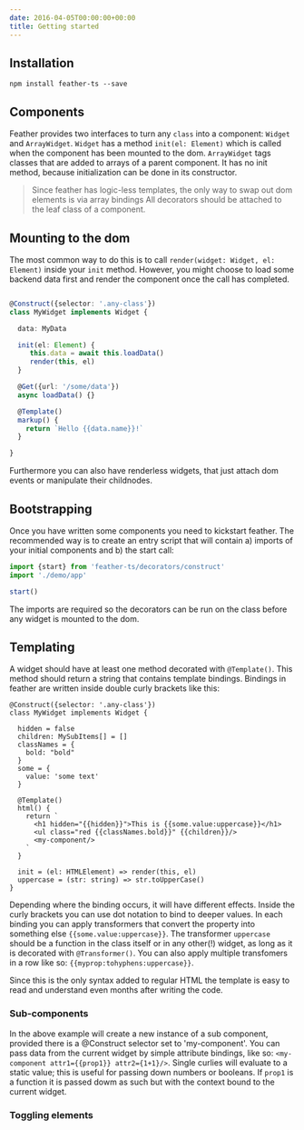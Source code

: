 ```yaml
---
date: 2016-04-05T00:00:00+00:00
title: Getting started
---
```


## Installation

`npm install feather-ts --save`

## Components

Feather provides two interfaces to turn any `class` into a component: `Widget` and `ArrayWidget`.
`Widget` has a method `init(el: Element)` which is called when the component has been mounted 
to the dom. `ArrayWidget` tags classes that are added to arrays of a parent component. It has no 
init method, because initialization can be done in its constructor.

> Since feather has logic-less templates, the only way to swap out dom elements is via array bindings
> All decorators should be attached to the leaf class of a component.

## Mounting to the dom

The most common way to do this is to call `render(widget: Widget, el: Element)` inside your `init`
method. However, you might choose to load some backend data first and render the component
once the call has completed. 

```typescript

@Construct({selector: '.any-class'})
class MyWidget implements Widget {

  data: MyData

  init(el: Element) {
     this.data = await this.loadData()
     render(this, el)
  } 

  @Get({url: '/some/data'})
  async loadData() {}

  @Template()
  markup() {
    return `Hello {{data.name}}!`
  }

}
```

Furthermore you can also have renderless widgets, that just attach dom events or manipulate their childnodes. 

## Bootstrapping

Once you have written some components you need to kickstart feather. The recommended way is to create
an entry script that will contain a) imports of your initial components and b) the start call:

```typescript
import {start} from 'feather-ts/decorators/construct'
import './demo/app'

start()
```

The imports are required so the decorators can be run on the class before any widget is mounted to the dom.

## Templating

A widget should have at least one method decorated with `@Template()`. This method should return a string that
contains template bindings. Bindings in feather are written inside double curly brackets like this:

```
@Construct({selector: '.any-class'})
class MyWidget implements Widget {

  hidden = false
  children: MySubItems[] = []
  classNames = {
    bold: "bold"
  }
  some = {
    value: 'some text'
  }

  @Template()
  html() {
    return `
      <h1 hidden="{{hidden}}">This is {{some.value:uppercase}}</h1>
      <ul class="red {{classNames.bold}}" {{children}}/>
      <my-component/>
    `
  }

  init = (el: HTMLElement) => render(this, el)
  uppercase = (str: string) => str.toUpperCase()
}

```

Depending where the binding occurs, it will have different effects. Inside the curly brackets you can use dot notation 
to bind to deeper values. In each binding you can apply transformers that convert the property into something else
`{{some.value:uppercase}}`. The transformer `uppercase` should be a function in the class itself
or in any other(!) widget, as long as it is decorated with `@Transformer()`. You can also apply multiple transfomers
in a row like so: ```{{myprop:tohyphens:uppercase}}```.

Since this is the only syntax added to regular HTML the template is easy to read and understand even months
after writing the code.

### Sub-components

In the above example <my-component/> will create a new instance of a sub component, provided there is a  @Construct 
selector set to 'my-component'. You can pass data from the current widget by simple attribute bindings, like so:
`<my-component attr1={{prop1}} attr2={1+1}/>`. Single curlies will evaluate to a static value; this is useful for 
passing down numbers or booleans. If `prop1` is a function it is passed dowm as such but with the context bound to 
the current widget.

### Toggling elements
